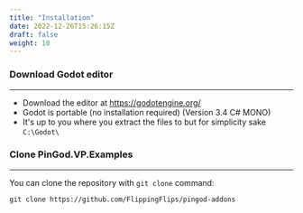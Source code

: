 ```yaml
---
title: "Installation"
date: 2022-12-26T15:26:15Z
draft: false
weight: 10
---
```


### Download Godot editor
---

* Download the editor at https://godotengine.org/
* Godot is portable (no installation required) (Version 3.4 C# MONO)
* It's up to you where you extract the files to but for simplicity sake `C:\Godot\`

### Clone PinGod.VP.Examples
---

You can clone the repository with `git clone` command:

```
git clone https://github.com/FlippingFlips/pingod-addons
```
